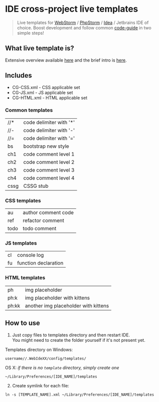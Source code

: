# IDE cross-project live templates

> Live templates for
[WebStorm](https://www.jetbrains.com/webstorm/) /
[PhpStorm](https://www.jetbrains.com/phpstorm/) /
[Idea](https://www.jetbrains.com/idea/) /
Jetbrains IDE of choice.
> Boost development and follow common [code-guide](https://github.com/XOP/css-codeguide) in two simple steps!


## What live template is?

Extensive overview available [here](https://www.jetbrains.com/idea/help/live-templates.html) and the brief intro is [here](http://blog.jetbrains.com/webide/2012/10/high-speed-coding-with-custom-live-templates/).


## Includes

* CG-CSS.xml - CSS applicable set
* CG-JS.xml - JS applicable set
* CG-HTML.xml - HTML applicable set


### Common templates

<table>
    <tr>
        <td>//*</td>
        <td>code delimiter with '*'</td>
    </tr>
    <tr>
        <td>//-</td>
        <td>code delimiter with '-'</td>
    </tr>
    <tr>
        <td>//=</td>
        <td>code delimiter with '='</td>
    </tr>
    <tr>
        <td>bs</td>
        <td>bootstrap new style</td>
    </tr>
    <tr>
        <td>ch1</td>
        <td>code comment level 1</td>
    </tr>
    <tr>
        <td>ch2</td>
        <td>code comment level 2</td>
    </tr>
    <tr>
        <td>ch3</td>
        <td>code comment level 3</td>
    </tr>
    <tr>
        <td>ch4</td>
        <td>code comment level 4</td>
    </tr>
    <tr>
        <td>cssg</td>
        <td>CSSG stub</td>
    </tr>
</table>


### CSS templates

<table>
    <tr>
        <td>au</td>
        <td>author comment code</td>
    </tr>
    <tr>
        <td>ref</td>
        <td>refactor comment</td>
    </tr>
     <tr>
         <td>todo</td>
         <td>todo comment</td>
     </tr>
</table>


### JS templates

<table>
    <tr>
        <td>cl</td>
        <td>console log</td>
    </tr>
    <tr>
        <td>fu</td>
        <td>function declaration</td>
    </tr>
</table>


### HTML templates

<table>
    <tr>
        <td>ph</td>
        <td>img placeholder</td>
    </tr>
    <tr>
        <td>ph:k</td>
        <td>img placeholder with kittens</td>
    </tr>
    <tr>
        <td>ph:kk</td>
        <td>another img placeholder with kittens</td>
    </tr>
</table>


## How to use

1. Just copy files to templates directory and then restart IDE.  
You might need to create the folder yourself if it's not present yet.

Templates directory on Windows:
```
username//.WebIdeXX/config/templates/
```

OS X:
_if there is no `template` directory, simply create one_
```
~/Library/Preferences/[IDE_NAME]/templates
```

2. Create symlink for each file:

```
ln -s [TEMPLATE_NAME].xml ~/Library/Preferences/[IDE_NAME]/templates
```
